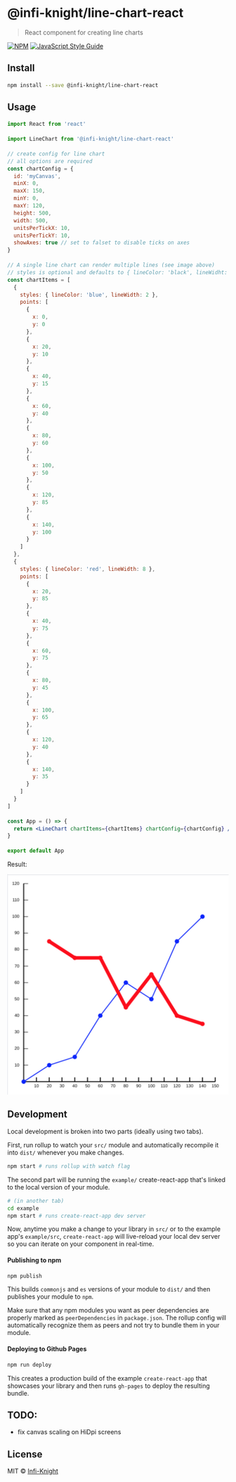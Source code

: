 # @infi-knight/line-chart-react

> React component for creating line charts

[![NPM](https://img.shields.io/npm/v/@infi-knight/line-chart-react.svg)](https://www.npmjs.com/package/@infi-knight/line-chart-react) [![JavaScript Style Guide](https://img.shields.io/badge/code_style-standard-brightgreen.svg)](https://standardjs.com)

## Install

```bash
npm install --save @infi-knight/line-chart-react
```

## Usage

```jsx
import React from 'react'

import LineChart from '@infi-knight/line-chart-react'

// create config for line chart
// all options are required
const chartConfig = {
  id: 'myCanvas',
  minX: 0,
  maxX: 150,
  minY: 0,
  maxY: 120,
  height: 500,
  width: 500,
  unitsPerTickX: 10, 
  unitsPerTickY: 10,
  showAxes: true // set to falset to disable ticks on axes
}

// A single line chart can render multiple lines (see image above)
// styles is optional and defaults to { lineColor: 'black', lineWidht: 2 }
const chartItems = [
  {
    styles: { lineColor: 'blue', lineWidth: 2 },
    points: [
      {
        x: 0,
        y: 0
      },
      {
        x: 20,
        y: 10
      },
      {
        x: 40,
        y: 15
      },
      {
        x: 60,
        y: 40
      },
      {
        x: 80,
        y: 60
      },
      {
        x: 100,
        y: 50
      },
      {
        x: 120,
        y: 85
      },
      {
        x: 140,
        y: 100
      }
    ]
  },
  {
    styles: { lineColor: 'red', lineWidth: 8 },
    points: [
      {
        x: 20,
        y: 85
      },
      {
        x: 40,
        y: 75
      },
      {
        x: 60,
        y: 75
      },
      {
        x: 80,
        y: 45
      },
      {
        x: 100,
        y: 65
      },
      {
        x: 120,
        y: 40
      },
      {
        x: 140,
        y: 35
      }
    ]
  }
]

const App = () => {
  return <LineChart chartItems={chartItems} chartConfig={chartConfig} />
}

export default App

```

Result:

![](./docs/images/line-chart-react.png)

## Development

Local development is broken into two parts (ideally using two tabs).

First, run rollup to watch your `src/` module and automatically recompile it into `dist/` whenever you make changes.

```bash
npm start # runs rollup with watch flag
```

The second part will be running the `example/` create-react-app that's linked to the local version of your module.

```bash
# (in another tab)
cd example
npm start # runs create-react-app dev server
```

Now, anytime you make a change to your library in `src/` or to the example app's `example/src`, `create-react-app` will live-reload your local dev server so you can iterate on your component in real-time.

#### Publishing to npm

```bash
npm publish
```

This builds `commonjs` and `es` versions of your module to `dist/` and then publishes your module to `npm`.

Make sure that any npm modules you want as peer dependencies are properly marked as `peerDependencies` in `package.json`. The rollup config will automatically recognize them as peers and not try to bundle them in your module.

#### Deploying to Github Pages

```bash
npm run deploy
```

This creates a production build of the example `create-react-app` that showcases your library and then runs `gh-pages` to deploy the resulting bundle.

## TODO:

- fix canvas scaling on HiDpi screens


## License

MIT © [Infi-Knight](https://github.com/Infi-Knight)
